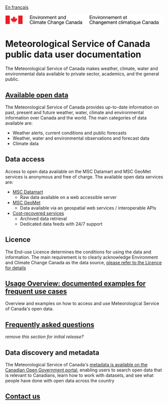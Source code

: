 [En français](readme_fr.md)

![ECCC logo](img_eccc-logo.png)

# Meteorological Service of Canada public data user documentation

The Meteorological Service of Canada makes weather, climate, water and environmental data available to private sector, academics, and the general public.


## [Available open data](msc-data/readme_en.md)

The Meteorological Service of Canada provides up-to-date information on past, present and future weather, water, climate and environmental information over Canada and the world. The main categories of data available are:
  * Weather alerts, current conditions and public forecasts
  * Weather, water and environmental observations and forecast data
  * Climate data

## Data access

Access to open data available on the MSC Datamart and MSC GeoMet services is anonymous and free of charge. The available open data services are:

  * [MSC Datamart](msc-datamart/readme_en.md)
    * Raw data available on a web accessible server
  * [MSC GeoMet](msc-geomet/readme_en.md)
    * Data available via an geospatial web services / interoperable APIs
  * [Cost-recovered services](cost-recovered/readme_en.md)
    * Archived data retrieval
    * Dedicated data feeds with 24/7 support

## Licence

The End-use Licence determines the conditions for using the data and information. The main requirement is to clearly acknowledge Environment and Climate Change Canada as the data source, [please refer to the Licence for details](licence/readme_en.md)

## [Usage Overview: documented examples for frequent use cases](usage-overview/readme_en.md)

Overview and examples on how to access and use Meteorological Service of Canada's open data.

## [Frequently asked questions](faq/readme_en.md)

_remove this section for initial release?_

## Data discovery and metadata

The Meteorological Service of Canada's [metadata is available on the Canadian Open Government portal](https://open.canada.ca/en/open-data), enabling users to search open data that is relevant to Canadians, learn how to work with datasets, and see what people have done with open data across the country

## [Contact us](https://weather.gc.ca/mainmenu/contact_us_e.html)